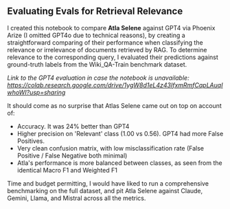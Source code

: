 <h2>Evaluating Evals for Retrieval Relevance</h2>

I created this notebook to compare **Atla Selene** against GPT4 via Phoenix Arize (I omitted GPT4o due to technical reasons), by creating a straightforward comparing of their performance when classifying the relevance or irrelevance of documents retrieved by RAG. To determine relevance to the corresponding query, I evaluated their predictions against ground-truth labels from the Wiki_QA-Train benchmark dataset.

*Link to the GPT4 evaluation in case the notebook is unavailable:
https://colab.research.google.com/drive/1ygW8d1eL4z43IfxmRmfCapLAuqIwhoWI?usp=sharing*

It should come as no surprise that Atlas Selene came out on top on account of:
* Accuracy. It was 24% better than GPT4
* Higher precision on 'Relevant' class (1.00 vs 0.56). GPT4 had more False Positives.
* Very clean confusion matrix, with low misclassification rate (False Positive / False Negative both minimal)
* Atla's performance is more balanced between classes, as seen from the identical Macro F1 and Weighted F1

Time and budget permitting, I would have liked to run a comprehensive benchmarking on the full dataset, and pit Atla Selene against Claude, Gemini, Llama, and Mistral across all the metrics.

